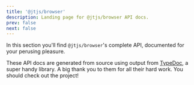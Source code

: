 ```yaml
---
title: '@jtjs/browser'
description: Landing page for @jtjs/browser API docs.
prev: false
next: false
---
```


In this section you'll find `@jtjs/browser`'s complete API, documented for your perusing pleasure.

These API docs are generated from source using output from [TypeDoc](https://www.npmjs.com/package/typedoc), a super handy library. A big thank you to them for all their hard work. You should check out the project!
        